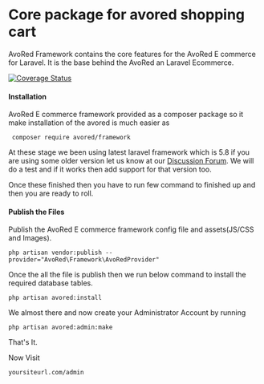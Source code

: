# Core package for avored shopping cart
AvoRed Framework contains the core features for the AvoRed E commerce for Laravel. It is the base behind the AvoRed an Laravel Ecommerce.

[![Coverage Status](https://coveralls.io/repos/github/avored/framework/badge.svg?branch=master)](https://coveralls.io/github/avored/framework?branch=master)

#### Installation
AvoRed E commerce framework provided as a composer package so it make installation of the avored is much easier as

     composer require avored/framework

At these stage we been using latest laravel framework which is 5.8 if you are using some older version let us know at our [Discussion Forum](https://www.avored.com/discussion). We will do a test and if it works then add support for that version too.

Once these finished then you have to run few command to finished up and then you are ready to roll.

#### Publish the Files
Publish the AvoRed E commerce framework config 
file and assets(JS/CSS and Images).

    php artisan vendor:publish --provider="AvoRed\Framework\AvoRedProvider"


Once the all the file is publish then we run below command to install the required database tables.

    php artisan avored:install

We almost there and now create your Administrator Account by running 

    php artisan avored:admin:make


That's It. 

Now Visit

    yoursiteurl.com/admin
